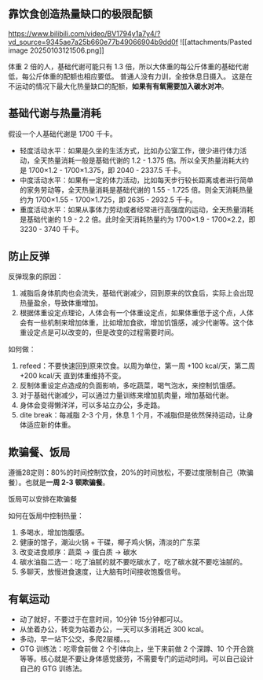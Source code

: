 ## 靠饮食创造热量缺口的极限配额
https://www.bilibili.com/video/BV1794y1a7y4/?vd_source=9345ae7a25b660e77b49066904b9dd0f
![[attachments/Pasted image 20250103121506.png]]

体重 2 倍的人，基础代谢可能只有 1.3 倍，所以大体重的每公斤体重的基础代谢低，每公斤体重的配额也相应要低。
普通人没有力训，全按休息日摄入。
这是在不运动的情况下最大化热量缺口的配额，**如果有有氧需要加入碳水对冲**。


## 基础代谢与热量消耗
假设一个人基础代谢是 1700 千卡。
- 轻度活动水平：如果是久坐的生活方式，比如办公室工作，很少进行体力活动，全天热量消耗一般是基础代谢的 1.2 - 1.375 倍。所以全天热量消耗大约是 1700×1.2 - 1700×1.375，即 2040 - 2337.5 千卡。
- 中度活动水平：如果有一定的体力活动，比如每天步行较长距离或者进行简单的家务劳动等，全天热量消耗是基础代谢的 1.55 - 1.725 倍。则全天消耗热量约为 1700×1.55 - 1700×1.725，即 2635 - 2932.5 千卡。
- 重度活动水平：如果从事体力劳动或者经常进行高强度的运动，全天热量消耗是基础代谢的 1.9 - 2.2 倍。此时全天消耗热量约为 1700×1.9 - 1700×2.2，即 3230 - 3740 千卡。

## 防止反弹
反弹现象的原因：
1. 减脂后身体肌肉也会流失，基础代谢减少，回到原来的饮食后，实际上会出现热量盈余，导致体重增加。
2. 根据体重设定点理论，人体会有一个体重设定点，如果体重低于这个点，人体会有一些机制来增加体重，比如增加食欲，增加饥饿感，减少代谢等。这个体重设定点是可以改变的，但是改变的过程需要时间。

如何做：
1. refeed：不要快速回到原来饮食。以周为单位，第一周 +100 kcal/天，第二周 +200 kcal/天 直到体重维持不变。
2. 反制体重设定点造成的负面影响，多吃蔬菜，喝气泡水，来控制饥饿感。 
3. 对于基础代谢减少，可以通过力量训练来增加肌肉量，增加基础代谢。
4. 身体会变得懒洋洋，可以多站立办公，多走路。 
5. dite break：每减脂 2-3 个月，休息 1 个月，不减脂但是依然保持运动，让身体适应新的体重。


## 欺骗餐、饭局

遵循28定则：80%的时间控制饮食，20%的时间放松，不要过度限制自己（欺骗餐）。也就是**一周 2-3 顿欺骗餐**。

饭局可以安排在欺骗餐

如何在饭局中控制热量：
1. 多喝水，增加饱腹感。
2. 健康的馆子，潮汕火锅 + 干碟，椰子鸡火锅，清淡的广东菜
3. 改变进食顺序：蔬菜 -> 蛋白质 -> 碳水
4. 碳水油脂二选一：吃了油腻的就不要吃碳水了，吃了碳水就不要吃油腻的。
5. 多聊天，放慢进食速度，让大脑有时间接收饱腹信号。


## 有氧运动
- 动了就好，不要过于在意时间，10分钟 15分钟都可以。
- 从坐着办公，转变为站着办公，一天可以多消耗近 300 kcal。
- 多动，早一站下公交，多爬2层楼。。。
- GTG 训练法：吃零食前做 2 个引体向上，坐下来前做 2 个深蹲、10 个开合跳 等等。核心就是不要让身体感觉疲劳，不需要专门的运动时间。可以自己设计自己的 GTG 训练法。


